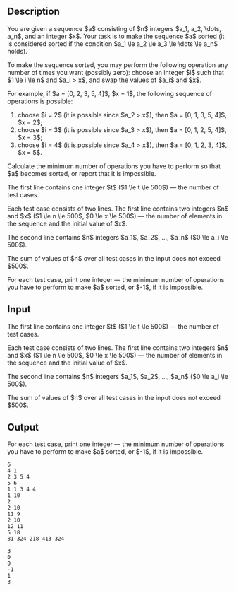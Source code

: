 ## Description

<div><p>You are given a sequence $a$ consisting of $n$ integers $a_1, a_2, \dots, a_n$, and an integer $x$. Your task is to make the sequence $a$ sorted (it is considered sorted if the condition $a_1 \le a_2 \le a_3 \le \dots \le a_n$ holds).</p><p>To make the sequence sorted, you may perform the following operation any number of times you want (possibly zero): choose an integer $i$ such that $1 \le i \le n$ and $a_i &gt; x$, and swap the values of $a_i$ and $x$.</p><p>For example, if $a = [0, 2, 3, 5, 4]$, $x = 1$, the following sequence of operations is possible:</p><ol> <li> choose $i = 2$ (it is possible since $a_2 &gt; x$), then $a = [0, 1, 3, 5, 4]$, $x = 2$; </li><li> choose $i = 3$ (it is possible since $a_3 &gt; x$), then $a = [0, 1, 2, 5, 4]$, $x = 3$; </li><li> choose $i = 4$ (it is possible since $a_4 &gt; x$), then $a = [0, 1, 2, 3, 4]$, $x = 5$. </li></ol><p>Calculate the minimum number of operations you have to perform so that $a$ becomes sorted, or report that it is impossible.</p></div><div class="input-specification"><p>The first line contains one integer $t$ ($1 \le t \le 500$) — the number of test cases.</p><p>Each test case consists of two lines. The first line contains two integers $n$ and $x$ ($1 \le n \le 500$, $0 \le x \le 500$) — the number of elements in the sequence and the initial value of $x$.</p><p>The second line contains $n$ integers $a_1$, $a_2$, ..., $a_n$ ($0 \le a_i \le 500$).</p><p>The sum of values of $n$ over all test cases in the input does not exceed $500$.</p></div><div class="output-specification"><p>For each test case, print one integer — the minimum number of operations you have to perform to make $a$ sorted, or $-1$, if it is impossible.</p></div>

## Input

<p>The first line contains one integer $t$ ($1 \le t \le 500$) — the number of test cases.</p><p>Each test case consists of two lines. The first line contains two integers $n$ and $x$ ($1 \le n \le 500$, $0 \le x \le 500$) — the number of elements in the sequence and the initial value of $x$.</p><p>The second line contains $n$ integers $a_1$, $a_2$, ..., $a_n$ ($0 \le a_i \le 500$).</p><p>The sum of values of $n$ over all test cases in the input does not exceed $500$.</p>

## Output

<p>For each test case, print one integer — the minimum number of operations you have to perform to make $a$ sorted, or $-1$, if it is impossible.</p>





```input1
6
4 1
2 3 5 4
5 6
1 1 3 4 4
1 10
2
2 10
11 9
2 10
12 11
5 18
81 324 218 413 324
```




```output1
3
0
0
-1
1
3
```


